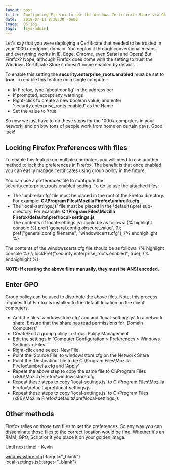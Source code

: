 ```yaml
---
layout: post
title:  Configuring Firefox to use the Windows Certificate Store via GPO
date:   2019-07-11 8:30:30 -0600
image:  05.jpg
tags:   [sys-admin]
---
```


Let's say that you were deploying a Certificate that needed to be trusted in your 1000+ endpoint domain. You deploy it through conventional means, and everything works in IE, Edge, Chrome, even Safari and Opera! But Firefox? Nope, although Firefox does come with the setting to trust the Windows Certificate Store it doesn't come enabled by default. 

To enable this setting the **security.enterprise_roots.enabled** must be set to **true**. To enable this feature on a single computer: 

* In Firefox, type 'about:config' in the address bar  
* If prompted, accept any warnings  
* Right-click to create a new boolean value, and enter 'security.enterprise_roots.enabled' as the Name  
* Set the value to 'true'  

So now we just have to do these steps for the 1000+ computers in your network, and oh btw tons of people work from home on certain days. Good luck!

## Locking Firefox Preferences with files
To enable this feature on multiple computers you will need to use another method to lock the preferences in Firefox. The benefit is that once enabled you can easily manage certificates using group policy in the future. 
 
You can use a preferences file to configure the security.enterprise_roots.enabled setting. To do so use the attached files:
* The 'umbrella.cfg' file must be placed in the root of the Firefox directory. For example: **C:\Program Files\Mozilla Firefox\umbrella.cfg**
* The 'local-settings.js' file must be placed in the \defaults\pref sub-directory. For example: **C:\Program Files\Mozilla Firefox\defaults\pref\local-settings.js**  
The contents of local-settings.js should be as follows:
{% highlight console %}
 pref("general.config.obscure_value", 0); 
 pref("general.config.filename", "windowscerts.cfg"); {% endhighlight %}
 
The contents of the windowscerts.cfg file should be as follows:
{% highlight console %}
 //
 lockPref("security.enterprise_roots.enabled", true);
{% endhighlight %}

**NOTE:  If creating the above files manually, they must be ANSI encoded.**

## Enter GPO  
Group policy can be used to distribute the above files.  Note, this process requires that Firefox is installed to the default location on the client computers.

* Add the files 'windowsstore.cfg' and and 'local-settings.js' to a network share.  Ensure that the share has read permissions for 'Domain Computers'
* Create/Edit a group policy in Group Policy Management
* Edit the settings in 'Computer Configuration > Preferences > Windows Settings > Files'
* Right-click and select 'New File'
* Point the 'Source File' to windowsstore.cfg on the Network Share
* Point the 'Destination' file to be C:\Program Files\Mozilla Firefox\umbrella.cfg and 'Apply'
* Repeat the above step to copy the same file to C:\Program Files (x86)\Mozilla Firefox\windowsstore.cfg
* Repeat these steps to copy 'local-settings.js' to C:\Program Files\Mozilla Firefox\defaults\pref\local-settings.js
* Repeat these steps to copy 'local-settings.js' to C:\Program Files (x86)\Mozilla Firefox\defaults\pref\local-settings.js

## Other methods
Firefox relies on those two files to set the preferences. So any way you can disseminate those files to the correct location would be fine. Whether it's an RMM, GPO, Script or if you place it on your golden image. 

Until next time! - Kevin

[windowsstore.cfg](https://raw.githubusercontent.com/KievCast/adhocsec/master/firefox-trust-windows-certificates/windowsstore.cfg){:target="_blank"}  
[local-settings.js](https://raw.githubusercontent.com/KievCast/adhocsec/master/firefox-trust-windows-certificates/local-settings.js){:target="_blank"}  
